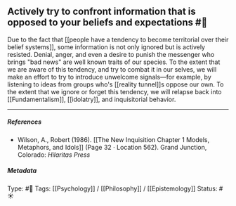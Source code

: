 ## Actively try to confront information that is opposed to your beliefs and expectations #🧠 

Due to the fact that [[people have a tendency to become territorial over their belief systems]], some information is not only ignored but is actively resisted. Denial, anger, and even a desire to punish the messenger who brings "bad news" are well known traits of our species. To the extent that we are aware of this tendency, and try to combat it in our selves, we will make an effort to try to introduce unwelcome signals—for example, by listening to ideas from groups who's [[reality tunnel]]s oppose our own. To the extent that we ignore or forget this tendency, we will relapse back into [[Fundamentalism]], [[idolatry]], and inquisitorial behavior. 

___

##### References

- Wilson, A., Robert (1986). [[The New Inquisition Chapter 1 Models, Metaphors, and Idols]] (Page 32 · Location 562). Grand Junction, Colorado: _Hilaritas Press_

##### Metadata

Type: #🔴 
Tags: [[Psychology]] / [[Philosophy]] / [[Epistemology]] 
Status: #☀️ 